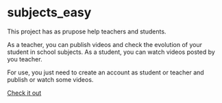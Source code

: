 # subjects_easy

This project has as prupose help teachers and students. 

As a teacher, you can publish videos and check the evolution of your student in school subjects.
As a student, you can watch videos posted by you teacher.

For use, you just need to create an account as student or teacher and publish or watch some videos.

<a href="https://videos-upload-rho.vercel.app" target="_blank">Check it out</a>
